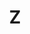 ---
title: "Z"
year: 1969
rating: 4.5
stars: "★★★★½"
rewatched: false
permalink: "z"
watched_on: 2024-09-29
---